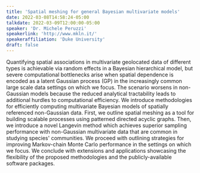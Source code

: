 ```yaml
---
title: 'Spatial meshing for general Bayesian multivariate models'
date: 2022-03-08T14:58:24-05:00
talkdate: 2022-03-09T12:00:00-05:00
speaker: 'Dr. Michele Peruzzi'
speakerlink: 'http://www.mkln.it/'
speakeraffiliation: 'Duke University'
draft: false
---
```


Quantifying spatial associations in multivariate geolocated data of different types is achievable via random effects in a Bayesian hierarchical model, but severe computational bottlenecks arise when spatial dependence is encoded as a latent Gaussian process (GP) in the increasingly common large scale data settings on which we focus. The scenario worsens in non-Gaussian models because the reduced analytical tractability leads to additional hurdles to computational efficiency. We introduce methodologies for efficiently computing multivariate Bayesian models of spatially referenced non-Gaussian data. First, we outline spatial meshing as a tool for building scalable processes using patterned directed acyclic graphs. Then, we introduce a novel Langevin method which achieves superior sampling performance with non-Gaussian multivariate data that are common in studying species' communities. We proceed with outlining strategies for improving Markov-chain Monte Carlo performance in the settings on which we focus. We conclude with extensions and applications showcasing the flexibility of the proposed methodologies and the publicly-available software packages.